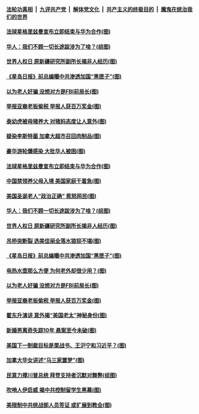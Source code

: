 ####  [法轮功真相](../../../../basic/blob/master/README.md?t=12112302) &nbsp;|&nbsp; [九评共产党](../../../../9ping.md/blob/master/README.md?t=12112302) &nbsp;|&nbsp; [解体党文化](../../../../jtdwh.md/blob/master/README.md?t=12112302)  &nbsp;|&nbsp; [共产主义的终极目的](../../../../gczydzjmd.md/blob/master/README.md?t=12112302) &nbsp;|&nbsp; [魔鬼在统治我们的世界](../../../../mgztzwmdsj.md/blob/master/README.md?t=12112302) 

#### [法球星格里兹曼宣布立即结束与华为合作(图)](../pages/p3/955403.md?t=12112302) 

#### [华人：我们不顾一切长途跋涉为了啥？(组图)](../pages/p3/955365.md?t=12112302) 

#### [世界人权日 原新疆研究所副所长揭非人经历(图)](../pages/p3/955343.md?t=12112302) 

#### [《星岛日报》前总编曝中共渗透加国“黑匣子”(图)](../pages/p3/955307.md?t=12112302) 

#### [以为老人好骗 没想对方是FBI前局长(图)](../pages/p3/955287.md?t=12112302) 

#### [举报亚裔老板偷税 举报人获百万奖金(图)](../pages/p3/955271.md?t=12112302) 

#### [泰幼虎被母猪养大 对猪妈态度让人意外(图)](../pages/p3/955493.md?t=12112302) 

#### [疑染李斯特菌 加拿大超市召回肉制品(图)](../pages/p3/955434.md?t=12112302) 

#### [豪华游轮爆感染 大批华人被困(图)](../pages/p3/955407.md?t=12112302) 

#### [法球星格里兹曼宣布立即结束与华为合作(图)](../pages/p3/955403.md?t=12112302) 

#### [中国禁领养父母入境 美国家庭干着急(图)](../pages/p3/955404.md?t=12112302) 

#### [美国圣诞老人“政治正确” 惹怒网民(图)](../pages/p3/955378.md?t=12112302) 

#### [华人：我们不顾一切长途跋涉为了啥？(组图)](../pages/p3/955365.md?t=12112302) 

#### [世界人权日 原新疆研究所副所长揭非人经历(图)](../pages/p3/955343.md?t=12112302) 

#### [吊桥突断裂 选美佳丽全落水狼狈不堪(图)](../pages/p3/955355.md?t=12112302) 

#### [《星岛日报》前总编曝中共渗透加国“黑匣子”(图)](../pages/p3/955307.md?t=12112302) 

#### [电热水壶那么方便 为何老外却很少用？(图)](../pages/p3/955289.md?t=12112302) 

#### [以为老人好骗 没想对方是FBI前局长(图)](../pages/p3/955287.md?t=12112302) 

#### [举报亚裔老板偷税 举报人获百万奖金(图)](../pages/p3/955271.md?t=12112302) 

#### [翟东升演讲 意外揭“美国老太”神秘身份(图)](../pages/p3/955259.md?t=12112302) 

#### [新婚男离奇失踪10年 悬案至今未破(图)](../pages/p3/955160.md?t=12112302) 

#### [美国下一制裁目标是栗战书、王沪宁和习近平？(图)](../pages/p3/955183.md?t=12112302) 

#### [加拿大华女讲述“马三家噩梦”(图)](../pages/p3/955140.md?t=12112302) 

#### [民意力撑川普总统 拜登支持者沉默对舞弊(组图)](../pages/p3/955190.md?t=12112302) 

#### [吹哨人伊启威 揭中共控制留学生黑幕(图)](../pages/p3/955181.md?t=12112302) 

#### [美限制中共统战部人员签证 或扩展到教会(图)](../pages/p3/955169.md?t=12112302) 

